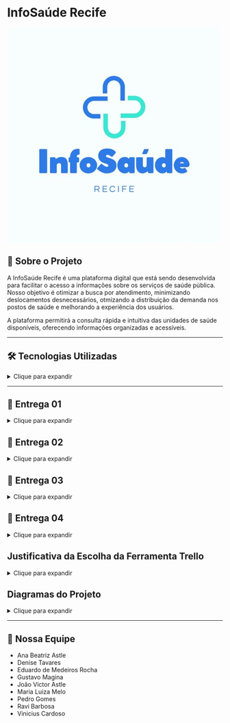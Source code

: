 # InfoSaúde Recife

![Logo](./img/logoInfoSaude.jpeg)

## 📌 Sobre o Projeto
A InfoSaúde Recife é uma plataforma digital que está sendo desenvolvida para facilitar o acesso a informações sobre os serviços de saúde pública. Nosso objetivo é otimizar a busca por atendimento, minimizando deslocamentos desnecessários, otmizando a distribuição da demanda nos postos de saúde e melhorando a experiência dos usuários.

A plataforma permitirá a consulta rápida e intuitiva das unidades de saúde disponíveis, oferecendo informações organizadas e acessíveis.

___

## 🛠 Tecnologias Utilizadas
<details> 
    <summary>Clique para expandir</summary>

- <img src="https://img.shields.io/badge/Jira-0052CC?style=for-the-badge&logo=Jira&logoColor=white" />
- <img src="https://img.shields.io/badge/WhatsApp-25D366?style=for-the-badge&logo=whatsapp&logoColor=white" />
- <img src="https://img.shields.io/badge/GitHub-100000?style=for-the-badge&logo=github&logoColor=white" />
- <img src="https://img.shields.io/badge/Google%20Drive-4285F4?style=for-the-badge&logo=googledrive&logoColor=white" />
- <img src="https://img.shields.io/badge/Vercel-000000?style=for-the-badge&logo=vercel&logoColor=white" />
- <img src="https://img.shields.io/badge/HTML5-E34F26?style=for-the-badge&logo=html5&logoColor=white" />
- <img src="https://img.shields.io/badge/CSS3-1572B6?style=for-the-badge&logo=css3&logoColor=white" />
- <img src="https://img.shields.io/badge/Trello-0052CC?style=for-the-badge&logo=trello&logoColor=white" />


</details>

___

## 📖 Entrega 01
<details>
    <summary>Clique para expandir</summary>

![Planejamento](./imgReadme/planejamentoJira.png)

### Backlog

![Backlog](./imgReadme/backlogJira.png)


## 🔗 Recursos do Projeto (Entrega 01)

- **Gerenciamento:**
    - [Trello](https://trello.com/b/DH96Xoq6/projeto-infosaude)

- **Apresentação:**
    - [Slides da Apresentação](https://www.canva.com/design/DAGCmpua3MQ/To3bhs9X5exntfk9QRJk5Q/edit?utm_content=DAGCmpua3MQ&utm_campaign=designshare&utm_medium=link2&utm_source=sharebutton)
- **Demonstração:**
    - [Screencast](https://drive.google.com/file/d/1X53gyZxotaYsbJRWsbnN4iZYeIEC44rE/view?usp=drive_link)
 
  ## Diagrama de Atividades

![Visão Geral Diagrama Atividades](prints/diagrama_atividades.jpeg)

</details>


## 📖 Entrega 02
<details>
    <summary>Clique para expandir</summary>


### 1. Visão Geral do Quadro (Trello)
![Visão Geral do Trello](prints/print.visaogeral_trello.JPG)

### 2. Exemplo de User Story Detalhada
![User Story com Checklist](prints/trello_carta_aceitacao.JPG)

### 3. Progresso das Tarefas na Sprint
![Movimentação de Cartões](prints/responsaveis.JPG)

### 4. Organização de Responsáveis
![Etiquetas e Responsáveis](prints/membros.JPG)


___

# Instruções de Acesso ao InfoSaúde Recife

## Sobre o Projeto
O **InfoSaúde Recife** é uma plataforma digital desenvolvida para democratizar o acesso às informações de saúde pública da cidade de Recife.  
O projeto busca reduzir a peregrinação de cidadãos em busca de atendimento, organizando dados de forma clara e acessível, e promovendo a inclusão digital e a cidadania.

## Como Acessar
O acesso é gratuito e aberto ao público em geral.

🔗 **Link da plataforma:**  
[https://denisenasct.github.io/https-github.com-infosauderecife/](https://denisenasct.github.io/https-github.com-infosauderecife/)

Não é necessário realizar cadastro ou autenticação.

---

## Navegação pela Plataforma

### 🏠 Home
- Apresentação da proposta do InfoSaúde.
- Opções de busca de postos de saúde por **localização** ou por **especialidades médicas**.
- Acesso rápido às informações gerais, como horários de funcionamento e principais serviços oferecidos nos postos.

### 🏥 Distritos
- Exibição de postos de saúde organizados por **distritos sanitários** de Recife.
- Visualização da distribuição dos postos em um **mapa interativo**, permitindo fácil identificação de unidades próximas.

### 🛠️ Menu de Serviços
- **Informações sobre Postos de Saúde:**  
  Endereços, serviços disponíveis e especialidades médicas oferecidas em cada unidade.
- **Orientações para o Cidadão:**  
  Documentação necessária para atendimento e instruções sobre como proceder em busca de serviços de saúde.
- **Contato e Suporte:**  
  Formulário protótipo para envio de dúvidas e sugestões (a ser implementado em versões futuras).

---

## Requisitos Técnicos
- **Navegadores Compatíveis:** Google Chrome, Microsoft Edge, Mozilla Firefox e Safari.
- **Dispositivos Compatíveis:** Computadores, smartphones e tablets (design responsivo).
- **Conexão:** Recomendável internet estável para melhor experiência de navegação.

---

## Observações
- A versão atual é um **protótipo estático**, desenvolvido para demonstrar a estrutura e o funcionamento da plataforma.
- Futuras versões do InfoSaúde irão incluir:
  - Integrações dinâmicas com bases de dados públicas.
  - Atualizações automáticas de informações dos postos de saúde.
  - Funcionalidades de comunicação direta com os usuários.

---

# Destaques do InfoSaúde

| Recurso                | Descrição                                                    |
|-------------------------|--------------------------------------------------------------|
| **Busca por Localização** | Encontre rapidamente postos próximos à sua residência.        |
| **Busca por Especialidade** | Consulte postos que oferecem serviços médicos específicos.    |
| **Mapa Interativo**      | Navegue visualmente pela cidade e identifique unidades de saúde. |
| **Inclusão Digital**     | Plataforma acessível a diferentes perfis de usuários.          |

___



## 🔗 Recursos do Projeto (Entrega 02)

- **Gerenciamento:**
    - [Trello](https://trello.com/b/DH96Xoq6/projeto-infosaude)

- **Apresentação:**
    - [Slides da Apresentação](https://www.canva.com/design/DAGl8FnqY1g/FbNJSN2IKcpnlroenxiNYg/edit)

- **Demonstração:**
    - [Screencast](https://drive.google.com/file/d/18RZb0QfYtQ-2tBeta3jGFc_bRU2adzWu/view?usp=sharing)
___

## JUSTIFICATIVA DO NÃO USO DA PROGRAMAÇÃO EM PARES:
 
No contexto do Projeto InfoSaúde, optamos por não adotar a técnica de Programação em Pares devido à natureza multidisciplinar e acadêmica do time, bem como pela divisão prática de funções.
O foco principal do projeto esteve voltado para a construção de um protótipo funcional e um fluxo claro de navegação e informações, com ênfase em design de solução, pesquisa de usuário e estruturação de conteúdo — mais do que no desenvolvimento de software propriamente dito.
Como a maior parte das tarefas de desenvolvimento envolveu criação de artefatos simples (páginas HTML estáticas, linguagem back-end básica, documentação, estrutura de navegação) em vez de códigos complexos que exigissem lógica colaborativa intensa, a adoção de Programação em Pares não se justificaria em termos de ganho de produtividade ou qualidade técnica.
Além disso, o time priorizou a autonomia individual na execução de microentregas específicas (como a criação de fluxogramas, testes de usabilidade, e construção de telas) para garantir agilidade no cumprimento de prazos curtos e dinâmicos, típicos de projetos acadêmicos com datas de entrega fixas.
Caso o projeto evoluísse para uma fase de desenvolvimento mais robusta — por exemplo, com a integração de banco de dados, uma linguam back-end mais complexa e interfaces dinâmicas —, a prática de Programação em Pares seria considerada como uma estratégia para aumento de qualidade de código e redução de bugs.

Fatores e Justificativas:

Natureza do projeto	- Mais protótipo, menos software robusto;

Tipo de tarefas	- Simples, mais front-end básico e estrutura com back-end simples;

Organização da equipe - Divisão por microentregas para ser mais ágil;

Prioridade - Cumprir prazos de maneira leve e prática. Agilidade individual para cumprir prazos;

Visão Futura - Em projetos mais técnicos e sistemas mais complexos, a Programação em Pares poderá ser incorporada;

Back-end simples - Não exigiu codificação complexa que justificasse Programação em Pares.

## Issue/bug tracker atualizado

![bug tracker](imgReadme/bug_tracker.png)
![labels do bug tracker](imgReadme/labels_bug_tracker.png)

___
  
## Diagrama de Atividades

![Visão Geral Diagrama Atividades](prints/diagrama_atividades.jpeg)

## Diagrama das Informações dos Distritos

![Visão Geral Diagrama Atividades](prints/diagrama_distritos.jpeg)

## Diagrama do Mapa Interativo

![Visão Geral Diagrama Atividades](prints/diagrama_interativo.jpeg)





</details>


## 📖 Entrega 03
<details>
    <summary>Clique para expandir</summary>


## 🔗 Recursos do Projeto (Entrega 03)

- **Gerenciamento:**
    - [Trello](https://trello.com/b/DH96Xoq6/projeto-infosaude)


   ## Visão do Trello Geral Atualizada com Novas Sprints e Histórias

    
   ![Visão Geral do Trello](imgReadme/telatrell.JPG) 


   
   ## Visão do Trello Geral Para Próxima Sprint

   
 ![Visão Geral do Trello Próxima Sprint](imgReadme/novasprint.JPG) 

---


## Diagramas Entrega 03: Diagrama da Seção de Dicas de Saúde

![Visão Geral Diagrama Dicas de Saúde](imgReadme/Diagrama3.jpeg)


## Diagramas Entrega 03: Diagrama de Filtro por Posto de Saúde
    
![Visão Geral Diagrama de Filtro por Posto de Saúde](imgReadme/Diagrama4.jpeg)


</details>

## 📖 Entrega 04
<details>
    <summary>Clique para expandir</summary>

## 🔗 Recursos do Projeto (Entrega 04)

- **Gerenciamento:**
    - [Trello](https://trello.com/b/DH96Xoq6/projeto-infosaude)

- **Apresentação:**
    - [Slides da Apresentação](https://www.canva.com/design/DAGpOejQOt0/wK5Am8EomKBSgBj7YHpvpA/edit)
- **Demonstração:**
    - [Screencast](https://drive.google.com/drive/folders/1Mhz5oyf_5OxcyTGdNtxG_KQbgZTJOx58)
 

## Visão do Trello Geral Atualizada com Novas Sprints e Histórias


### 1. Visão Geral do Quadro (Trello)


![Visão Geral do Trello](prints/print.trello1.JPG)

![Visão Geral do Trello](prints/print.trello2.JPG)

![Visão Geral do Trello](prints/print.trello3.JPG)


## Screencast com URL e Histórias Implementadas

[Screencast](https://drive.google.com/drive/folders/1Mhz5oyf_5OxcyTGdNtxG_KQbgZTJOx58)



## Issue/bug tracker atualizado : Geolocalização retorna posição incorreta (mar) ao clicar em “Posto mais próximo”

**Descrição:**
Ao clicar no botão “Posto mais próximo”, o mapa posiciona o marcador do usuário no meio do mar, em vez de usar sua localização real.

**Passos para reproduzir:**
1. Acesse o site: [https://denisenasct.github.io/https-github.com-infosauderecife/](https://denisenasct.github.io/https-github.com-infosauderecife/)
2. Clique no botão “Posto mais próximo”
3. Observe que o marcador aparece em uma posição inválida (ex: no oceano)

**Comportamento esperado:**
O sistema deve obter a localização correta do usuário (com permissão ativada) e centralizar o mapa no posto de saúde mais próximo.

**Comportamento atual:**
O marcador aparece no mar ou em coordenadas inválidas, mesmo com geolocalização ativa no navegador.

**Print do erro:**
![Bug de geolocalização](https://denisenasct.github.io/https-github.com-infosauderecife/img/bug2.JPG)

**Ambiente de teste:**
- Navegador: Chrome 125  
- Sistema: Windows 10  
- Testado em: 02/06/2025  

**Sugestão de correção:**
Adicionar verificação de permissão de geolocalização, usar `try/catch` para tratar falhas, e oferecer uma alternativa manual caso a geolocalização automática falhe.



## Diagrama de Atividades Atualizado: Diagrama de Filtro por Posto de Saúde
    
![Visão Geral Diagrama de Filtro por Posto de Saúde](imgReadme/Diagrama4.jpeg)



## Diagrama de Atividades Atualizado: Diagrama da Seção de Dicas de Saúde

![Visão Geral Diagrama Dicas de Saúde](imgReadme/Diagrama3.jpeg)






</details>

## Justificativa da Escolha da Ferramenta Trello
<details>
    <summary>Clique para expandir</summary>
Para a gestão do projeto InfoSaúde Recife, optamos pelo uso do Trello como ferramenta principal de organização das atividades e acompanhamento das entregas. A decisão foi baseada nos seguintes fatores:

Facilidade de Uso e Acessibilidade: O Trello é uma plataforma intuitiva, que possibilita a colaboração remota da equipe de maneira simples e eficiente, atendendo às necessidades de times multidisciplinares e de projetos acadêmicos.

Metodologia Ágil (Scrum): O Trello permite a estruturação de quadros que simulam fluxos ágeis, como o Scrum, que foi a abordagem metodológica adotada pelo projeto. Os cartões representam tarefas (User Stories), os checklists indicam critérios de aceitação e os quadros são organizados em colunas que refletem o progresso das atividades (Backlog, To Do, Doing, Done).

Transparência e Rastreabilidade: A ferramenta proporciona visibilidade total sobre o andamento do projeto para todos os membros da equipe, facilitando a rastreabilidade das atividades realizadas e o gerenciamento do tempo de execução de cada etapa.

Integrações e Extensibilidade: A compatibilidade do Trello com outras ferramentas (como Google Drive e Slack) facilita a centralização de documentos, discussões e versões de artefatos desenvolvidos.

Custo-Benefício: Para o estágio atual do projeto, o Trello oferece uma versão gratuita que atende plenamente às necessidades, eliminando custos adicionais.
</details>



## Diagramas do Projeto
<details>
    <summary>Clique para expandir</summary>
    
## Diagrama de Atividades


![Visão Geral Diagrama Atividades](prints/diagrama_atividades.jpeg)

## Diagrama das Informações dos Distritos

![Visão Geral Diagrama Atividades](prints/diagrama_distritos.jpeg)

## Diagrama do Mapa Interativo

![Visão Geral Diagrama Atividades](prints/diagrama_interativo.jpeg)

## Diagrama da Seção de Dicas de Saúde

![Visão Geral Diagrama Dicas de Saúde](imgReadme/Diagrama3.jpeg)

## Diagrama de Filtro por Posto de Saúde
    
![Visão Geral Diagrama de Filtro por Posto de Saúde](imgReadme/Diagrama4.jpeg)




</details>

___

## 👥 Nossa Equipe

- Ana Beatriz Astle
- Denise Tavares
- Eduardo de Medeiros Rocha
- Gustavo Magina
- João Victor Astle
- Maria Luiza Melo
- Pedro Gomes
- Ravi Barbosa
- Vinicius Cardoso
